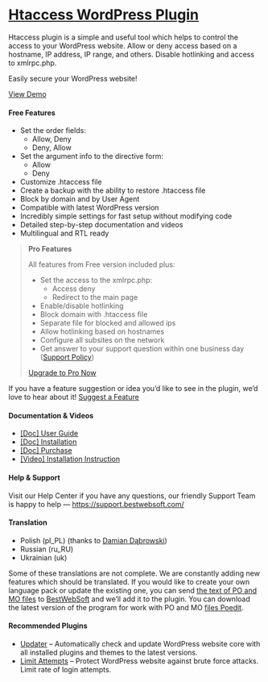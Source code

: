 <a href="https://bestwebsoft.com/products/wordpress/plugins/htaccess/" target=_blank>Htaccess WordPress Plugin</a>
========================

<p>Htaccess plugin is a simple and useful tool which helps to control the access to your WordPress website. Allow or deny access based on a hostname, IP address, IP range, and others. Disable hotlinking and access to xmlrpc.php.</p>
<p>Easily secure your WordPress website!</p>
<p><a href="https://bestwebsoft.com/demo-htaccess-by-bestwebsoft/?ref=readme" rel="nofollow ugc">View Demo</a></p>
<p></p>
<h4>Free Features</h4>
<ul>
<li>Set the order fields:
<ul>
<li>Allow, Deny</li>
<li>Deny, Allow</li>
</ul>
</li>
<li>Set the argument info to the directive form:
<ul>
<li>Allow</li>
<li>Deny</li>
</ul>
</li>
<li>Customize .htaccess file</li>
<li>Create a backup with the ability to restore .htaccess file</li>
<li>Block by domain and by User Agent</li>
<li>Compatible with latest WordPress version</li>
<li>Incredibly simple settings for fast setup without modifying code</li>
<li>Detailed step-by-step documentation and videos</li>
<li>Multilingual and RTL ready</li>
</ul>
<blockquote>
<p><strong>Pro Features</strong></p>
<p>All features from Free version included plus:</p>
<ul>
<li>Set the access to the xmlrpc.php:
<ul>
<li>Access deny</li>
<li>Redirect to the main page</li>
</ul>
</li>
<li>Enable/disable hotlinking</li>
<li>Block domain with .htaccess file</li>
<li>Separate file for blocked and allowed ips</li>
<li>Allow hotlinking based on hostnames</li>
<li>Configure all subsites on the network</li>
<li>Get answer to your support question within one business day (<a href="https://bestwebsoft.com/support-policy/" rel="nofollow ugc">Support Policy</a>)</li>
</ul>
<p><a href="https://bestwebsoft.com/products/htaccess/?k=a483ae73b932f20e3ab795724abefe53" rel="nofollow ugc">Upgrade to Pro Now</a></p>
</blockquote>
<p>If you have a feature suggestion or idea you&#8217;d like to see in the plugin, we&#8217;d love to hear about it! <a href="https://support.bestwebsoft.com/hc/en-us/requests/new" rel="nofollow ugc">Suggest a Feature</a></p>
<h4>Documentation &amp; Videos</h4>
<ul>
<li><a href="https://bestwebsoft.com/documentation/htaccess/htaccess-user-guide/" rel="nofollow ugc">[Doc] User Guide</a></li>
<li><a href="https://bestwebsoft.com/documentation/how-to-install-a-wordpress-product/how-to-install-a-wordpress-plugin/" rel="nofollow ugc">[Doc] Installation</a></li>
<li><a href="https://bestwebsoft.com/documentation/how-to-purchase-a-wordpress-plugin/how-to-purchase-wordpress-plugin-from-bestwebsoft/" rel="nofollow ugc">[Doc] Purchase</a></li>
<li><a href="https://www.youtube.com/watch?v=_V9FiMPwvtA" rel="nofollow ugc">[Video] Installation Instruction</a></li>
</ul>
<h4>Help &amp; Support</h4>
<p>Visit our Help Center if you have any questions, our friendly Support Team is happy to help — <a href="https://support.bestwebsoft.com/" rel="nofollow ugc">https://support.bestwebsoft.com/</a></p>
<h4>Translation</h4>
<ul>
<li>Polish (pl_PL) (thanks to <a href="mailto:&#x64;&#x61;&#x62;&#101;&#107;&#049;&#056;&#049;&#x32;&#x40;&#x67;&#x6d;&#x61;&#105;&#108;&#046;&#099;&#111;&#x6d;" rel="nofollow ugc">Damian Dąbrowski</a>)</li>
<li>Russian (ru_RU)</li>
<li>Ukrainian (uk)</li>
</ul>
<p>Some of these translations are not complete. We are constantly adding new features which should be translated. If you would like to create your own language pack or update the existing one, you can send <a href="https://codex.wordpress.org/Translating_WordPress" rel="nofollow ugc">the text of PO and MO files</a> to <a href="https://support.bestwebsoft.com/hc/en-us/requests/new" rel="nofollow ugc">BestWebSoft</a> and we&#8217;ll add it to the plugin. You can download the latest version of the program for work with PO and MO <a href="https://www.poedit.net/download.php" rel="nofollow ugc">files Poedit</a>.</p>
<h4>Recommended Plugins</h4>
<ul>
<li><a href="https://bestwebsoft.com/products/wordpress/plugins/updater/?k=0cb0bcac78260ef018993d8da560f1c7" rel="nofollow ugc">Updater</a> &#8211; Automatically check and update WordPress website core with all installed plugins and themes to the latest versions.</li>
<li><a href="https://bestwebsoft.com/products/wordpress/plugins/limit-attempts/?k=60cc47e7c0e54ddfb0963d3bba201808" rel="nofollow ugc">Limit Attempts</a> &#8211; Protect WordPress website against brute force attacks. Limit rate of login attempts.</li>
</ul>
